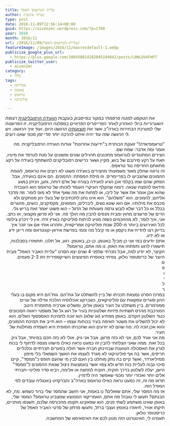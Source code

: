 ```yaml
---
title: עליית הטראמפ האפל
author: נמרוד איזנברג
type: post
date: 2016-11-09T12:56:14+00:00
guid: https://aizenimr.wordpress.com/?p=1760
year: 2016
month: 2016/11
url: /2016/11/09/עליית-הטראמפ-האפל/
featureImage: /images/2016/11/maxresdefault-1.webp
publicize_google_plus_url:
  - https://plus.google.com/108430814102045194842/posts/L9WLQV4FmP7
publicize_twitter_user:
  - aizenimr
category:
  - כללי
tags:
  - אמריקה
  - באטמן
  - טראמפ
  - פוליטיקה

---
```

_את הטקסט למטה פרסמתי במקור בפייסבוק בעקבות [הוועידה הרפובליקנית][1] רצופת השערוריות ביולי האחרון לאחר הפריימריס הפראיים במפלגה הרפובליקנית. זו הפרשנות שלי למערכת הבחירות בארה"ב אשר את [תוצאותיה][2] הרגשנו היום. ועוד איך הרגשנו. ויש לי הרגשה שזה עוד יהיה איתנו להרבה יותר מדי זמן מכפי שאנו רוצים._

<div id="js_n">
  <div dir="rtl">
    <p>
      "טראמפיאדה!" זועקת הכותרת ב"ידיעות אחרונות" אודות הועידה הרפובליקנית. מה אומר ומה אדבר: שמח שם.<br /> הצירים המתנגדים לטראמפ מתכננים תרגילים שונים ומשונים על מנת לטרפד את מינויו, וזאת על רקע סירובם של בוש, מקיין ושאר כרישים רפובליקנים להשתתף בועידה על רקע מחאתם החריפה נגד טראמפ.<br /> זה נראה שחלק מאוד משמעותי מהצירים בוועידה פשוט לא רוצים את טראמפ, לעומת ההמונים שהצביעו לו בפריימריס. וזו מילת המפתח: ההמונים. הם אינם בוועידה, אבל הפתק שהם שמו בקלפי אכן הגיע לוועידה בצורה של אדם דוחה, גזען, הניחן במגע מידאס להפצת שנאה. דומה שהקלף העיקרי העומד לזכותו של טראמפ הוא העובדה שהוא אכן אומר את אשר על ליבו, או לפחות את מה שאף אחד לא מעז לומר. וזה מדבר אליהם, להמונים. הוא "משלהם". הוא אינו נתון לתכתיבים של בעלי הון מנותקים ולא מכבס את מילותיו. אם הוא שונא נשים, ליברלים, הומואים, מקסיקנים, כושים, מהגרים בכלל או כל דבר שלא לובש גרסה מעוותת של הדגל – הוא פשוט יאמר זאת בריש גלי.<br /> הרים של פרשנים מחוץ ומבית מנסים להבין מה הולך פה. אני לא פרשן מקצועי, או כתב. אני, איך לומר, לא מהחכמים כשזה מגיע לניתוח פוליטיקה בארץ זרה. אין לי זיכרון צילומי לכל האירועים ביותר מ-200 שנות פוליטיקה אמריקאית, ותהרגו אותי אם אני זוכר איך בדיוק רצו להדיח את ניקסון או מי קיבל מה וממי בפרשת איראן-קונטראס ומה רייגן ידע או לא ידע.<br /> אתם יודעים במי אני כן מבין? באטמן. כן-כן, באטמן. רגע, אל תלכו. תתאזרו בסבלנות, תישארו לרגע ותפתחו את האוזן. נו מה אתם, טראמפ?<br /> הקיצר, לא יודע למה, אבל נזכרתי שלפני 4 שנים יצא הסרט "עליית האביר האפל" מבית היוצר של כריסטופר נולאן. צפיתי באופרת הפיצוצים השייקספירית הזו 2-3 פעמים.<br /> ס<br /> פ<br /> ו<br /> י<br /> ל<br /> ר<br /> במרכז הסרט נמצאת תכניתו של ביין להשתלט על גות'הם. גות'הם היא מקום בו בעלי ההון סוגרים עסקאות עם פוליטיקאים, כשברקע אוכלוסיה הולכת וגדלה של עניים ממורמרים. ביין משתלט על העיר באופן אלים, ומשליט אנרכיה מתוזמרת היטב המורכבת מהרס תשתיות פיזיות ושלטוניות בעיר על רגע גל של משפטי ראווה המכוונים כנגד השלטון הקודם. באופן מפתיע (או שלא) הוא זוכה לתמיכת האספסוף האלים. הוא לא יכול להשליט את משטר האימה בעיר בכוחות עצמו – הוא חייב את תמיכת ההמונים, והוא אכן זוכה לה. מה שהם לא יודעים הוא שתכניתו הסופית היא השמדה מוחלטת של העיר.<br /> מה אני אגיד לכם, אני לא כזה פרשן. אבל אני גיק. אולי לא כזה חכם במיוחד, אבל גיק בכל זאת. ממה שאני הצלחתי להבין זה כמעט נראה כאילו מישהו מנסה לדחוף לי בכוח לגרון את האסכולה הטוענת שבהינתן חברה אשר חולה בפערים חברתיים וכלכליים חריפים, אשר בה אף פוליטיקאי לא מגרד לעצמו את האשך השמאלי בלי מימון ממיליארדר, ואשר קיים בה נתק מוחלט בין העם לבין מי שהעם תופס כ"ממסד", קיים סיכוי גבוה לעליית כוח חדש ולא צפוי אשר באמצעות ניצול שנאת ההמונים ל"ממסד" הישן, יעלה לשלטון בדרך חוקית, חוקית למחצה או אלימה, ויביא סדר פוליטי-חברתי אלים יותר ואכזרי יותר מכפי שאפשר היה לדמיין.<br /> תראו מה זה, זה כמעט נראה כאילו טראמפ בארה"ב והברקזיט באנגליה עובדים לפי המודל הזה.<br /> אז מה המסר שלי, אתם שואלים? נו באמת, אני חושב שהמסר שלי ברור כשמש. מה, לא הבנתם? תעשו לי טובה! מה אתם, האמריקאי הממוצע שמצביע טראמפ? המסר שלי, באופן שאינו משתמע לשתי פנים, הוא שפאקינג תקומו מהכורסה שלכם, תשנסו מותניים, תיקחו אוויר, תיאזרו באומץ ועצבי ברזל, ותעשו מרתון של סרטי האביר האפל של כריסטופר נולאן.<br /> תאמינו לי, האינטרנט הזה מנוון לכם את האימאימא של המחשבה.
    </p>
  </div>
</div>

 [1]: http://www.maariv.co.il/news/world/Article-550391
 [2]: http://usaelections.walla.co.il/item/3011723